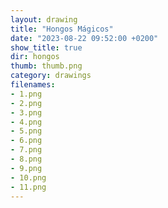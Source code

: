 ```yaml
---
layout: drawing
title: "Hongos Mágicos"
date: "2023-08-22 09:52:00 +0200"
show_title: true
dir: hongos
thumb: thumb.png
category: drawings
filenames: 
- 1.png
- 2.png
- 3.png
- 4.png
- 5.png
- 6.png
- 7.png
- 8.png
- 9.png
- 10.png
- 11.png
---
```

